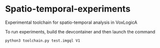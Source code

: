 # Spatio-temporal-experiments
Experimental toolchain for spatio-temporal analysis in VoxLogicA

To run experiments, build the devcontainer and then launch the command

`python3 toolchain.py test.imgql V1`
